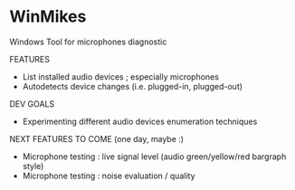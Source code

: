 # WinMikes

Windows Tool for microphones diagnostic

FEATURES
- List installed audio devices ; especially microphones
- Autodetects device changes (i.e. plugged-in, plugged-out)

DEV GOALS
- Experimenting different audio devices enumeration techniques

NEXT FEATURES TO COME (one day, maybe :)
- Microphone testing : live signal level (audio green/yellow/red bargraph style)
- Microphone testing : noise evaluation / quality
